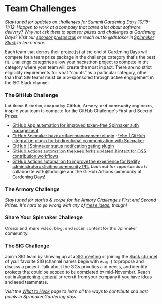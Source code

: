 # Team Challenges

_Stay tuned for updates on challenges for Summit Gardening Days 10/19-11/12. Happen to work at a company that cares a lot about software delivery? Why not ask them to sponsor prizes and challenges at Gardening Days? Visit our [sponsor prospectus](https://go.armory.io/summit-gardening) or reach out to @dnilasor in [Spinnaker Slack](http://join.spinnaker.io) to learn more._

Each team that demos their project(s) at the end of Gardening Days will compete for a team prize package in the challenge category that's the best fit. Challenge categories allow your hackathon project to compete in the category where your team will create the most impact. There are no strict eligibility requirements for what "counts" as a particular category, other than that SIG teams must be SIG-sponsored through active engagement in the SIG Slack channel.

### The GitHub Challenge
Let these 6 stories, scoped by GitHub, Armory, and community engineers, inspire your team to compete for the GitHub Challenge's First and Second Prizes: 

- [GitHub App automation for improved token-free Spinnaker auth management](https://github.com/spinnaker-hackathon/github-actions/blob/master/github-app-auth/README.md)
- [GitHub Spinnaker bake artifact management plugin](https://github.com/spinnaker-hackathon/github-actions/blob/master/github-bake-artifact-plugin/README.md)
-[Echo | GitHub integration plugin for bi-directional communication with Spinnaker](https://github.com/spinnaker-hackathon/github-actions/blob/master/github-echo-plugin/README.md)
- [GitHub | Spinnaker status notification gating plugin](https://github.com/spinnaker-hackathon/github-actions/blob/master/github-status-gating-plugin/README.md)
- [GitHub Actions automation the keep forks updated & intact for OSS contribution workflows](https://github.com/spinnaker-hackathon/github-actions/blob/master/github-actions-forks/README.mdd)
- [GitHub Actions automation to improve the experience for Netlify administrators eliciting community PRs](https://github.com/spinnaker-hackathon/github-actions/blob/master/github-actions-netlify/README.md)
 Look out for opportunities to collaborate with @bdougie and the GitHub Actions community at Gardening Days!
 
 ### The Armory Challenge
_Stay tuned for stories & scope for the Armory Challenge's First and Second Prizes. It's hard to go wrong with any of [these ideas](https://github.com/spinnaker-hackathon/gardening/blob/master/project-ideas.md), though!_

### Share Your Spinnaker Challenge
Create and share video, blog, and social content for the Spinnaker community.

### The SIG Challenge
Join a SIG team by showing up at a [SIG meeting](https://github.com/spinnaker/governance) or joining the [Slack channel](http://join.spinnaker.io) of your favorite SIG (channel names begin with ```#sig-```) to propose and discuss a project. Talk about the SIGs priorities and needs, and identify projects that could be scoped to be completed by mid-November. Reach out in [#gardening-general](https://spinnakerteam.slack.com/archives/CV4A90DPF) or recruit from your company if you have ideas and need teammates.

  
_Visit the [What to Hack](https://spinnaker.io/community/gardening/what-to-hack/) page to learn all the ways to contribute and earn points in Spinnaker Gardening days._
